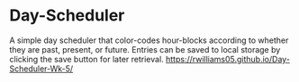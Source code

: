 # Day-Scheduler
A simple day scheduler that color-codes hour-blocks according to whether they are past, present, or future. Entries can be saved to local storage by clicking the save button for later retrieval.
 https://rwilliams05.github.io/Day-Scheduler-Wk-5/
 
